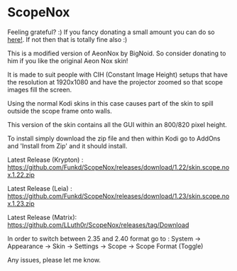 # ScopeNox

Feeling grateful? :) If you fancy donating a small amount you can do so <a href="paypal.me/paakman">here!</a>. If not then that is totally fine also :) 

This is a modified version of AeonNox by BigNoid. So consider donating to him if you like the original Aeon Nox skin!

It is made to suit people with CIH (Constant Image Height) setups that have the resolution at 1920x1080 and have the projector zoomed so that scope images fill the screen.

Using the normal Kodi skins in this case causes part of the skin to spill outside the scope frame onto walls.

This version of the skin contains all the GUI within an 800/820 pixel height. 

To install simply download the zip file and then within Kodi go to AddOns and 'Install from Zip' and it should install.

Latest Release (Krypton) : https://github.com/Funkd/ScopeNox/releases/download/1.22/skin.scope.nox.1.22.zip

Latest Release (Leia)    : https://github.com/Funkd/ScopeNox/releases/download/1.23/skin.scope.nox.1.23.zip

Latest Release (Matrix): https://github.com/LLuth0r/ScopeNox/releases/tag/Download

In order to switch between 2.35 and 2.40 format go to :
System -> Appearance -> Skin -> Settings -> Scope -> Scope Format (Toggle)

Any issues, please let me know.
